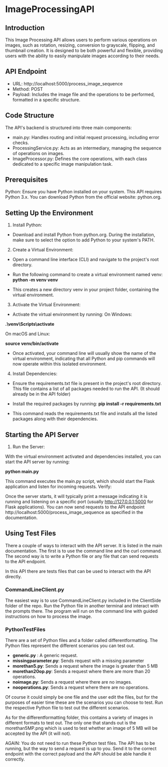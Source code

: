 
# ImageProcessingAPI




## Introduction

This Image Processing API allows users to perform various operations on images, such as rotation, resizing, conversion to grayscale, flipping, and thumbnail creation. It is designed to be both powerful and flexible, providing users with the ability to easily manipulate images according to their needs.
## API Endpoint

- URL: http://localhost:5000/process_image_sequence
- Method: POST
- Payload: Includes the image file and the operations to be performed, formatted in a specific structure.


## Code Structure

The API's backend is structured into three main components:

- main.py: Handles routing and initial request processing, including error checks.
- ProcessingService.py: Acts as an intermediary, managing the sequence of operations on images.
- ImageProcessor.py: Defines the core operations, with each class dedicated to a specific image manipulation task.
## Prerequisites

Python: Ensure you have Python installed on your system. This API requires Python 3.x. You can download Python from the official website: python.org.
## Setting Up the Environment

1. Install Python:

- Download and install Python from python.org. During the installation, make sure to select the option to add Python to your system's PATH.
2. Create a Virtual Environment:

- Open a command line interface (CLI) and navigate to the project's root directory.
- Run the following command to create a virtual environment named venv:
**python -m venv venv**

- This creates a new directory venv in your project folder, containing the virtual environment.

3. Activate the Virtual Environment:

- Activate the virtual environment by running:
On Windows:

**.\venv\Scripts\activate**

On macOS and Linux:

**source venv/bin/activate**

- Once activated, your command line will usually show the name of the virtual environment, indicating that all Python and pip commands will now operate within this isolated environment.


4. Install Dependencies:

- Ensure the requirements.txt file is present in the project's root directory. This file contains a list of all packages needed to run the API. (It should already be in the API folder)
- Install the required packages by running:
**pip install -r requirements.txt**

- This command reads the requirements.txt file and installs all the listed packages along with their dependencies.
## Starting the API Server

1. Run the Server:

With the virtual environment activated and dependencies installed, you can start the API server by running:

**python main.py**


This command executes the main.py script, which should start the Flask application and listen for incoming requests.
Verify:

Once the server starts, it will typically print a message indicating it is running and listening on a specific port (usually http://127.0.0.1:5000 for Flask applications).
You can now send requests to the API endpoint http://localhost:5000/process_image_sequence as specified in the documentation.
## Using Test Files

There a couple of ways to interact with the API server. It is listed in the main documentation. The first is to use the command line and the curl command. The second way is to write a Python file or any file that can send requests to the API endpoint.

In this API there are tests files that can be used to interact with the API directly. 

### CommandLineClient.py

The easiest way is to use CommandLineClient.py included in the ClientSide folder of the repo. Run the Python file in another terminal and interact with the prompts there. The program will run on the command line with guided instructions on how to process the image.


### PythonTestFiles

There are a set of Python files and a folder called differentformatting. The Python files represent the different scenarios you can test out. 

- **generic.py** : A generic request.
- **missingparameter.py**: Sends request with a missing parameter
- **morethan5.py**: Sends a request where the image is greater than 5 MB
- **morethan20op.py**: Sends a request where there are more than 20 operations.
- **noimage.py**: Sends a request where there are no images.
- **nooperations.py**: Sends a request where there are no operations. 

Of course it could simply be one file and the user edit the files, but for the purposes of easier time these are the scenarios you can choose to test. Run the respective Python file to test out the different scenarios.

As for the differentformatting folder, this contains a variety of images in different formats to test out. The only one that stands out is the morethan5MP.png which is used to test whether an image of 5 MB will be accepted by the API (it will not).


AGAIN: You do not need to run these Python test files. The API has to be running, but the way to send a request is up to you. Send it to the correct endpoint with the correct payload and the API should be able handle it correctly.
